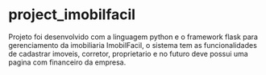 # project_imobilfacil

<p>Projeto foi desenvolvido com a linguagem python e o framework flask para gerenciamento da imobiliaria ImobilFacil, o sistema tem as funcionalidades de cadastrar imoveis, corretor, proprietario e no futuro deve possui uma pagina com financeiro da empresa.</p>
